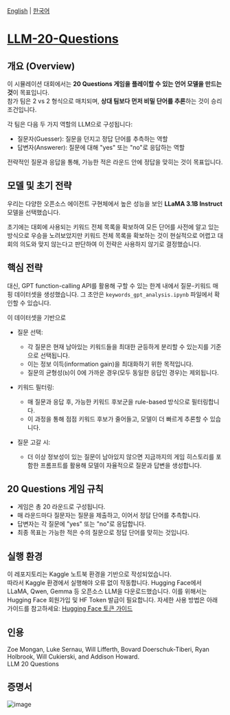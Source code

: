 [English](README.md) | [한국어](README.ko.md)
# [LLM-20-Questions](https://kaggle.com/competitions/llm-20-questions)

## 개요 (Overview)

이 시뮬레이션 대회에서는 **20 Questions 게임을 플레이할 수 있는 언어 모델을 만드는 것**이 목표입니다.  
참가 팀은 2 vs 2 형식으로 매치되며, **상대 팀보다 먼저 비밀 단어를 추론**하는 것이 승리 조건입니다.

각 팀은 다음 두 가지 역할의 LLM으로 구성됩니다:

- 질문자(Guesser): 질문을 던지고 정답 단어를 추측하는 역할
- 답변자(Answerer): 질문에 대해 "yes" 또는 "no"로 응답하는 역할

전략적인 질문과 응답을 통해, 가능한 적은 라운드 안에 정답을 맞히는 것이 목표입니다.

## 모델 및 초기 전략

우리는 다양한 오픈소스 에이전트 구현체에서 높은 성능을 보인 **LLaMA 3.1B Instruct** 모델을 선택했습니다.

초기에는 대회에 사용되는 키워드 전체 목록을 확보하여 모든 단어를 사전에 알고 있는 방식으로 우승을 노려보았지만 키워드 전체 목록을 확보하는 것이 현실적으로 어렵고 대회의 의도와 맞지 않는다고 판단하여 이 전략은 사용하지 않기로 결정했습니다.

## 핵심 전략

대신, GPT function-calling API를 활용해 구할 수 있는 한계 내에서 질문-키워드 매핑 데이터셋을 생성했습니다. 그 초안은 `keywords_gpt_analysis.ipynb` 파일에서 확인할 수 있습니다.

이 데이터셋을 기반으로
- 질문 선택:  
  - 각 질문은 현재 남아있는 키워드들을 최대한 균등하게 분리할 수 있는지를 기준으로 선택됩니다.  
  - 이는 정보 이득(information gain)을 최대화하기 위한 목적입니다.  
  - 질문의 균형성(`b`)이 0에 가까운 경우(모두 동일한 응답인 경우)는 제외됩니다.

- 키워드 필터링:  
  - 매 질문과 응답 후, 가능한 키워드 후보군을 rule-based 방식으로 필터링합니다.  
  - 이 과정을 통해 점점 키워드 후보가 줄어들고, 모델이 더 빠르게 추론할 수 있습니다.

- 질문 고갈 시:  
  - 더 이상 정보성이 있는 질문이 남아있지 않으면 지금까지의 게임 히스토리를 포함한 프롬프트를 활용해 모델이 자율적으로 질문과 답변을 생성합니다.


## 20 Questions 게임 규칙

- 게임은 총 20 라운드로 구성됩니다.
- 매 라운드마다 질문자는 질문을 제출하고, 이어서 정답 단어를 추측합니다.
- 답변자는 각 질문에 "yes" 또는 "no"로 응답합니다.
- 최종 목표는 가능한 적은 수의 질문으로 정답 단어를 맞히는 것입니다.

## 실행 환경

이 레포지토리는 Kaggle 노트북 환경을 기반으로 작성되었습니다.  
따라서 Kaggle 환경에서 실행해야 오류 없이 작동합니다.
Hugging Face에서 LLaMA, Qwen, Gemma 등 오픈소스 LLM을 다운로드했습니다.
이를 위해서는 Hugging Face 회원가입 및 HF Token 발급이 필요합니다.
자세한 사용 방법은 아래 가이드를 참고하세요: [Hugging Face 토큰 가이드](https://hunseop2772.tistory.com/372)

## 인용

Zoe Mongan, Luke Sernau, Will Lifferth, Bovard Doerschuk-Tiberi, Ryan Holbrook, Will Cukierski, and Addison Howard.  
LLM 20 Questions
## 증명서
![image](https://github.com/user-attachments/assets/514de31a-d1c2-4b56-a7f0-17e70053f24d)
